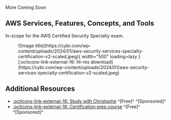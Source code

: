 More Coming Soon


## AWS Services, Features, Concepts, and Tools

In-scope for the AWS Certified Security Specialty exam.

<figure markdown>
  ![Image title](https://cybr.com/wp-content/uploads/2024/01/aws-security-services-specialty-certification-v2-scaled.jpeg){ width="500" loading=lazy }
    <figcaption>[:octicons-link-external-16: Hi-res download](https://cybr.com/wp-content/uploads/2024/01/aws-security-services-specialty-certification-v2-scaled.jpeg)</figcaption>
</figure>

## Additional Resources

- [ :octicons-link-external-16: Study with Christophe](https://study.cybr.com) ^[Free]^ ^[Sponsored]^
- [ :octicons-link-external-16: Certification prep course](https://cybr.com/courses/aws-certified-security-specialty-scs-c02-course/) ^[Free]^ ^[Sponsored]^